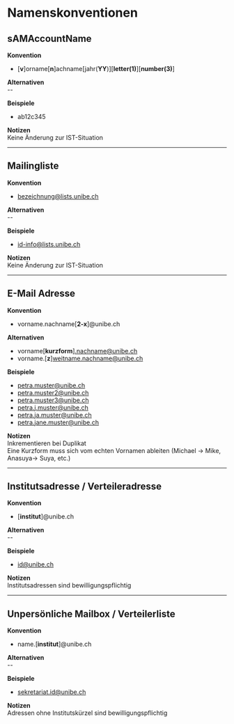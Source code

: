 # Namenskonventionen

## sAMAccountName

**Konvention**  
- [**v**]orname[**n**]achname[jahr(**YY**)][**letter(1)**][**number(3)**]  

**Alternativen**  
\--

**Beispiele**  
- ab12c345

**Notizen**  
Keine Änderung zur IST-Situation

---

## Mailingliste

**Konvention**  
- bezeichnung@lists.unibe.ch  

**Alternativen**  
\--

**Beispiele**  
- id-info@lists.unibe.ch  

**Notizen**  
Keine Änderung zur IST-Situation

---

## E-Mail Adresse

**Konvention**  
- vorname.nachname[**2-x**]@unibe.ch  

**Alternativen**  
- vorname[**kurzform**].nachname@unibe.ch  
- vorname.[**z**]weitname.nachname@unibe.ch  

**Beispiele**  
- petra.muster@unibe.ch  
- petra.muster2@unibe.ch  
- petra.muster3@unibe.ch  
- petra.j.muster@unibe.ch  
- petra.ja.muster@unibe.ch  
- petra.jane.muster@unibe.ch  

**Notizen**  
Inkrementieren bei Duplikat  
Eine Kurzform muss sich vom echten Vornamen ableiten (Michael -> Mike, Anasuya-> Suya, etc.)


---

## Institutsadresse / Verteileradresse

**Konvention**  
- [**institut**]@unibe.ch

**Alternativen**  
\--

**Beispiele**  
- id@unibe.ch  

**Notizen**  
Institutsadressen sind bewilligungspflichtig

---

## Unpersönliche Mailbox / Verteilerliste

**Konvention**  
- name.[**institut**]@unibe.ch  

**Alternativen**  
\--

**Beispiele**  
- sekretariat.id@unibe.ch  

**Notizen**  
Adressen ohne Institutskürzel sind bewilligungspflichtig